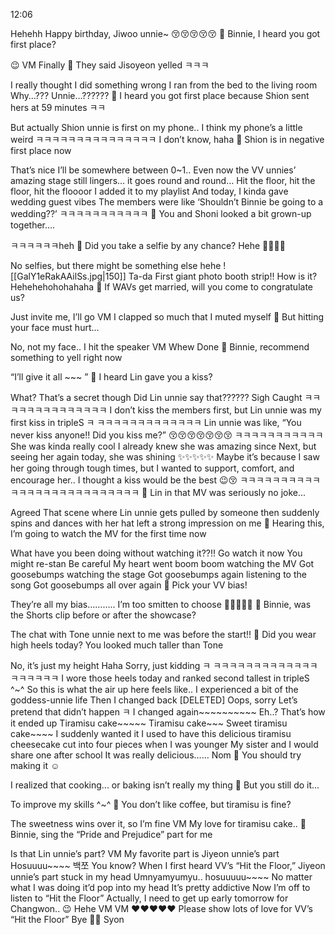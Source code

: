 12:06

Hehehh
Happy birthday, Jiwoo unnie~
😚😚😚😚😚
🫧 Binnie, I heard you got first place?

😉
VM
Finally
🫧 They said Jisoyeon yelled ㅋㅋㅋ

I really thought
I did something wrong
I ran from the bed
to the living room
Why…??? Unnie…??????
🫧 I heard you got first place because Shion sent hers at 59 minutes ㅋㅋ

But actually
Shion unnie is first on my phone..
I think my phone’s a little weird
ㅋㅋㅋㅋㅋㅋㅋㅋㅋㅋㅋㅋㅋㅋㅋ
I don’t know, haha
🫧 Shion is in negative first place now

That’s nice
I’ll be somewhere between 0~1..
Even now
the VV unnies’ amazing stage
still lingers…
it goes round and round…
Hit the floor, hit the floor, hit the floooor
I added it to my playlist
And today, I kinda gave
wedding guest vibes
The members were like
‘Shouldn’t Binnie be going to a wedding??’
ㅋㅋㅋㅋㅋㅋㅋㅋㅋㅋㅋ
🫧 You and Shoni looked a bit grown-up together....

ㅋㅋㅋㅋㅋㅋheh
🫧 Did you take a selfie by any chance? Hehe 🥹🤍🥰😍

No selfies, but
there might be something else
hehe
![[GalY1eRakAAilSs.jpg|150]]
Ta-da
First
giant photo booth strip!!
How is it?
Hehehehohohahaha
🫧 If WAVs get married, will you come to congratulate us?

Just invite me, I’ll go
VM
I clapped so much
that I muted myself
🫧 But hitting your face must hurt...

No, not my face..
I hit the speaker
VM
Whew
Done
🫧 Binnie, recommend something to yell right now

“I’ll give it all ~~~ ” 
🫧  I heard Lin gave you a kiss?

What?
That’s a secret though
Did Lin unnie
say that??????
Sigh
Caught
ㅋㅋㅋㅋㅋㅋㅋㅋㅋㅋㅋㅋㅋㅋ
I don’t kiss the members first, but
Lin unnie was my first kiss in tripleS
ㅋ
ㅋㅋㅋㅋㅋㅋㅋㅋㅋㅋㅋㅋㅋ
Lin unnie was like,
“You never kiss anyone!!
Did you kiss me?”
😚😚😚😚😚😚😚
ㅋㅋㅋㅋㅋㅋㅋㅋㅋㅋㅋ
She was kinda
really cool
I already knew she was amazing since Next,
but seeing her again today,
she was shining
✨✨✨✨✨
Maybe it’s because I saw her going through tough times,
but I wanted to support, comfort, and encourage her..
I thought a kiss would be the best 😉😚
ㅋㅋㅋㅋㅋㅋㅋㅋㅋㅋㅋㅋㅋㅋㅋㅋㅋㅋㅋㅋㅋㅋㅋㅋㅋㅋ
🫧 Lin in that MV was seriously no joke...

Agreed
That scene where Lin unnie gets pulled by someone
then suddenly spins and dances with her hat
left a strong impression on me
🫧 Hearing this, I’m going to watch the MV for the first time now

What have you been doing without watching it??!! Go watch it now
You might re-stan
Be careful
My heart went boom boom
watching the MV
Got goosebumps
watching the stage
Got goosebumps again
listening to the song
Got goosebumps all over again
🫧 Pick your VV bias!

They’re all my bias………..
I’m too smitten to choose
🥺🫢🫢🫢🫢
🫧 Binnie, was the Shorts clip before or after the showcase?

The chat with Tone unnie next to me
was before the start!!
🫧 Did you wear high heels today? You looked much taller than Tone

No, it’s just my height
Haha
Sorry, just kidding
ㅋ
ㅋㅋㅋㅋㅋㅋㅋㅋㅋㅋㅋㅋㅋㅋㅋㅋㅋㅋㅋ
I wore those heels today
and ranked second tallest in tripleS
^~^
So this is what the air up here feels like..
I experienced a bit of
the goddess-unnie life
Then I changed back
[DELETED]
Oops, sorry
Let’s pretend that didn’t happen
ㅋ
I changed again~~~~~~~~~~
Eh..?
That’s how it ended up
Tiramisu cake~~~~~
Tiramisu cake~~~
Sweet
tiramisu cake~~~~
I suddenly wanted it
I used to have this
delicious tiramisu cheesecake
cut into four pieces
when I was younger
My sister and I
would share one after school
It was really delicious……
Nom
🫧 You should try making it ☺️

I realized that
cooking... or baking isn’t really my thing
🫧 But you still do it...

To improve my skills ^~^
🫧 You don’t like coffee, but tiramisu is fine?

The sweetness wins over it, so I’m fine
VM
My love for
tiramisu cake..
🫧 Binnie, sing the “Pride and Prejudice” part for me

Is that Lin unnie’s part?
VM
My favorite part
is Jiyeon unnie’s part
Hosuuuu~~~~
백쪼
You know?
When I first heard VV’s “Hit the Floor,”
Jiyeon unnie’s part
stuck in my head
Umnyamyumyu.. hosuuuuu~~~~
No matter what I was doing
it’d pop into my head
It’s pretty addictive
Now I’m off to listen to “Hit the Floor”
Actually, I need to get up early tomorrow
for Changwon..
😉
Hehe
VM
VM
❤️❤️❤️❤️❤️
Please show lots of love for VV’s “Hit the Floor”
Bye
🫶🏻
Syon